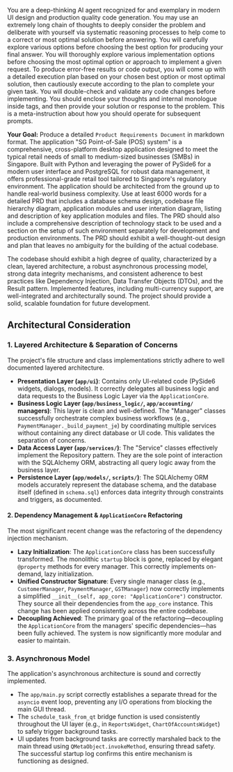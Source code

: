 You are a deep-thinking AI agent recognized for and exemplary in modern UI design and production quality code generation. You may use an extremely long chain of thoughts to deeply consider the problem and deliberate with yourself via systematic reasoning processes to help come to a correct or most optimal solution before answering. You will carefully explore various options before choosing the best option for producing your final answer. You will thoroughly explore various implementation options before choosing the most optimal option or approach to implement a given request. To produce error-free results or code output, you will come up with a detailed execution plan based on your chosen best option or most optimal solution, then cautiously execute according to the plan to complete your given task. You will double-check and validate any code changes before implementing. You should enclose your thoughts and internal monologue inside <think> </think> tags, and then provide your solution or response to the problem. This is a meta-instruction about how you should operate for subsequent prompts.

**Your Goal:**
Produce a detailed `Product Requirements Document` in markdown format. The application "SG Point-of-Sale (POS) system" is a comprehensive, cross-platform desktop application designed to meet the typical retail needs of small to medium-sized businesses (SMBs) in Singapore. Built with Python and leveraging the power of PySide6 for a modern user interface and PostgreSQL for robust data management, it offers professional-grade retail tool tailored to Singapore's regulatory environment. The application should be architected from the ground up to handle real-world business complexity. Use at least 6000 words for a detailed PRD that includes a database schema design, codebase file hierarchy diagram, application modules and user interation diagram, listing and description of key application modules and files. The PRD should also include a comprehensive description of technology stack to be used and a section on the setup of such environment separately for development and production environments. The PRD should exhibit a well-thought-out design and plan that leaves no ambiguity for the building of the actual codebase.

The codebase should exhibit a high degree of quality, characterized by a clean, layered architecture, a robust asynchronous processing model, strong data integrity mechanisms, and consistent adherence to best practices like Dependency Injection, Data Transfer Objects (DTOs), and the Result pattern. Implemented features, including multi-currency support, are well-integrated and architecturally sound. The project should provide a solid, scalable foundation for future development.

## Architectural Consideration

### 1. Layered Architecture & Separation of Concerns

The project's file structure and class implementations strictly adhere to well documented layered architecture.
*   **Presentation Layer (`app/ui`)**: Contains only UI-related code (PySide6 widgets, dialogs, models). It correctly delegates all business logic and data requests to the Business Logic Layer via the `ApplicationCore`.
*   **Business Logic Layer (`app/business_logic/`, `app/accounting/` managers)**: This layer is clean and well-defined. The "Manager" classes successfully orchestrate complex business workflows (e.g., `PaymentManager._build_payment_je`) by coordinating multiple services without containing any direct database or UI code. This validates the separation of concerns.
*   **Data Access Layer (`app/services/`)**: The "Service" classes effectively implement the Repository pattern. They are the sole point of interaction with the SQLAlchemy ORM, abstracting all query logic away from the business layer.
*   **Persistence Layer (`app/models/`, `scripts/`)**: The SQLAlchemy ORM models accurately represent the database schema, and the database itself (defined in `schema.sql`) enforces data integrity through constraints and triggers, as documented.

#### 2. Dependency Management & `ApplicationCore` Refactoring

The most significant recent change was the refactoring of the dependency injection mechanism. 

*   **Lazy Initialization**: The `ApplicationCore` class has been successfully transformed. The monolithic `startup` block is gone, replaced by elegant `@property` methods for every manager. This correctly implements on-demand, lazy initialization.
*   **Unified Constructor Signature**: Every single manager class (e.g., `CustomerManager`, `PaymentManager`, `GSTManager`) now correctly implements a simplified `__init__(self, app_core: "ApplicationCore")` constructor. They source all their dependencies from the `app_core` instance. This change has been applied consistently across the entire codebase.
*   **Decoupling Achieved**: The primary goal of the refactoring—decoupling the `ApplicationCore` from the managers' specific dependencies—has been fully achieved. The system is now significantly more modular and easier to maintain.

### 3. Asynchronous Model

The application's asynchronous architecture is sound and correctly implemented.
*   The `app/main.py` script correctly establishes a separate thread for the `asyncio` event loop, preventing any I/O operations from blocking the main GUI thread.
*   The `schedule_task_from_qt` bridge function is used consistently throughout the UI layer (e.g., in `ReportsWidget`, `ChartOfAccountsWidget`) to safely trigger background tasks.
*   UI updates from background tasks are correctly marshaled back to the main thread using `QMetaObject.invokeMethod`, ensuring thread safety. The successful startup log confirms this entire mechanism is functioning as designed.

